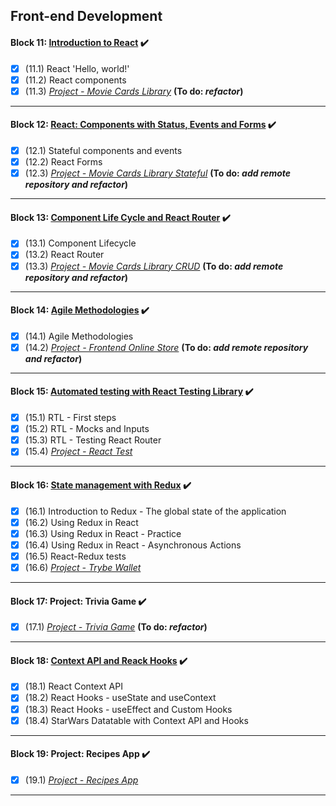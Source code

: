 ## Front-end Development  

#### Block 11: [Introduction to React](https://github.com/LeonarDev/Trybe/tree/main/Exercises/front-end/block_11) ✔️
- [x] (11.1) React 'Hello, world!'
- [x] (11.2) React components
- [x] (11.3) _[Project - Movie Cards Library](https://github.com/LeonarDev/leonardev.github.io/tree/main/projects/movie-cards-library-stateless)_ **(To do: *refactor*)**
<hr>

#### Block 12: [React: Components with Status, Events and Forms](https://github.com/LeonarDev/Trybe/tree/main/Exercises/front-end/block_12) ✔️
- [x] (12.1) Stateful components and events
- [x] (12.2) React Forms
- [x] (12.3) _[Project - Movie Cards Library Stateful]()_ **(To do: *add remote repository and refactor*)**
<hr>

#### Block 13: [Component Life Cycle and React Router](https://github.com/LeonarDev/Trybe/tree/main/Exercises/front-end/block_13) ✔️
- [x] (13.1) Component Lifecycle
- [x] (13.2) React Router
- [x] (13.3) _[Project - Movie Cards Library CRUD]()_ **(To do: *add remote repository and refactor*)**
<hr>

#### Block 14: [Agile Methodologies](https://github.com/LeonarDev/Trybe/tree/main/Exercises/front-end/block_14) ✔️
- [x] (14.1) Agile Methodologies
- [x] (14.2) _[Project - Frontend Online Store]()_ **(To do: *add remote repository and refactor*)**
<hr>

#### Block 15: [Automated testing with React Testing Library](https://github.com/LeonarDev/Trybe/tree/main/Exercises/front-end/block_15) ✔️
- [x] (15.1) RTL - First steps
- [x] (15.2) RTL - Mocks and Inputs
- [x] (15.3) RTL - Testing React Router
- [x] (15.4) _[Project - React Test]()_
<hr>

#### Block 16: [State management with Redux](https://github.com/LeonarDev/Trybe/tree/main/Exercises/front-end/block_16) ✔️
- [x] (16.1) Introduction to Redux - The global state of the application
- [x] (16.2) Using Redux in React
- [x] (16.3) Using Redux in React - Practice
- [x] (16.4) Using Redux in React - Asynchronous Actions
- [x] (16.5) React-Redux tests
- [x] (16.6) _[Project - Trybe Wallet]()_
<hr>

#### Block 17: Project: Trivia Game ✔️
- [x] (17.1) _[Project - Trivia Game](https://github.com/tryber/sd-09-project-trivia-react-redux/tree/main-group-26)_ **(To do: *refactor*)**
<hr>

#### Block 18: [Context API and Reack Hooks](https://github.com/LeonarDev/Trybe/tree/main/Exercises/front-end/block_18) ✔️
- [x] (18.1) React Context API
- [x] (18.2) React Hooks - useState and useContext
- [x] (18.3) React Hooks - useEffect and Custom Hooks
- [x] (18.4) StarWars Datatable with Context API and Hooks
<hr>

#### Block 19: Project: Recipes App ✔️
- [x] (19.1) _[Project - Recipes App](https://github.com/tryber/sd-09-project-recipes-app/tree/main-group-31)_
<hr>

